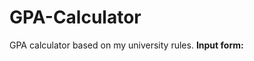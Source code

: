 # GPA-Calculator
GPA calculator based on my university rules.
**Input form:**
[^1]: ![image](https://github.com/hellomahmudul/GPA-Calculator/assets/86463082/75c654ba-8fb6-4546-88ee-6e1bed48c209)
[^1]: **Output Result:**
[^1]: ![image](https://github.com/hellomahmudul/GPA-Calculator/assets/86463082/d1be2eea-1585-4f7f-936e-e582e7dc7378)
